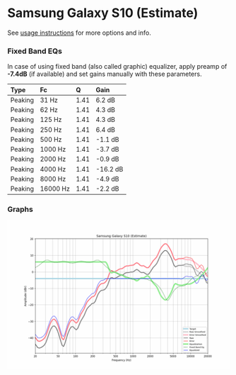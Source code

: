 # Samsung Galaxy S10 (Estimate)
See [usage instructions](https://github.com/jaakkopasanen/AutoEq#usage) for more options and info.

### Fixed Band EQs
In case of using fixed band (also called graphic) equalizer, apply preamp of **-7.4dB**
(if available) and set gains manually with these parameters.

| Type    | Fc       |    Q | Gain     |
|:--------|:---------|:-----|:---------|
| Peaking | 31 Hz    | 1.41 | 6.2 dB   |
| Peaking | 62 Hz    | 1.41 | 4.3 dB   |
| Peaking | 125 Hz   | 1.41 | 4.3 dB   |
| Peaking | 250 Hz   | 1.41 | 6.4 dB   |
| Peaking | 500 Hz   | 1.41 | -1.1 dB  |
| Peaking | 1000 Hz  | 1.41 | -3.7 dB  |
| Peaking | 2000 Hz  | 1.41 | -0.9 dB  |
| Peaking | 4000 Hz  | 1.41 | -16.2 dB |
| Peaking | 8000 Hz  | 1.41 | -4.9 dB  |
| Peaking | 16000 Hz | 1.41 | -2.2 dB  |

### Graphs
![](./Samsung%20Galaxy%20S10%20(Estimate).png)